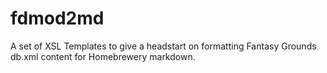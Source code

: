 # fdmod2md
A set of XSL Templates to give a headstart on formatting Fantasy Grounds db.xml content for Homebrewery markdown.
